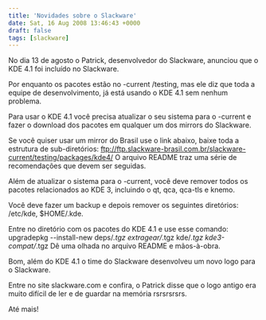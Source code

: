 ```yaml
---
title: 'Novidades sobre o Slackware'
date: Sat, 16 Aug 2008 13:46:43 +0000
draft: false
tags: [slackware]
---
```

No dia 13 de agosto o Patrick, desenvolvedor do Slackware, anunciou que o KDE 4.1 foi incluído no Slackware.

Por enquanto os pacotes estão no -current /testing, mas ele diz que toda a equipe de desenvolvimento, já está usando o KDE 4.1 sem nenhum problema.

Para usar o KDE 4.1 você precisa atualizar o seu sistema para o -current e fazer o download dos pacotes em qualquer um dos mirrors do Slackware.

Se você quiser usar um mirror do Brasil use o link abaixo, baixe toda a estrutura de sub-diretórios: ftp://ftp.slackware-brasil.com.br/slackware-current/testing/packages/kde4/ O arquivo README traz uma série de recomendações que devem ser seguidas.

Além de atualizar o sistema para o -current, você deve remover todos os pacotes relacionados ao KDE 3, incluindo o qt, qca, qca-tls e knemo.

Você deve fazer um backup e depois remover os seguintes diretórios: /etc/kde, $HOME/.kde.

Entre no diretório com os pacotes do KDE 4.1 e use esse comando: upgradepkg --install-new deps/*.tgz extragear/*.tgz kde/*.tgz kde3-compat/*.tgz Dê uma olhada no arquivo README e mãos-à-obra.

Bom, além do KDE 4.1 o time do Slackware desenvolveu um novo logo para o Slackware.

Entre no site slackware.com e confira, o Patrick disse que o logo antigo era muito difícil de ler e de guardar na memória rsrsrsrsrs.

Até mais!